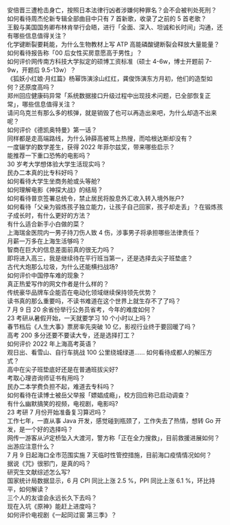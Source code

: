 安倍晋三遭枪击身亡，按照日本法律行凶者涉嫌何种罪名？会不会被判处死刑？  
如何看待周杰伦新专辑全部曲目中只有 7 首新歌，收录了之前的 5 首老歌？  
王毅与美国国务卿布林肯举行会晤，进行「全面、深入、坦诚和长时间」沟通，还有哪些信息值得关注？  
化学键断裂要耗能，为什么生物教材上写 ATP 高能磷酸键断裂会释放大量能量？  
如何看待报告称「00 后女性买房意愿高于男性」？  
如何评价网传南方科技大学拟定的硕博工资标准（硕士 4-6w，博士开题前 7-9w，开题后 9.5-13w）？  
《狐妖小红娘·月红篇》杨幂饰演涂山红红，龚俊饰演东方月初，他们的造型如何？还原度高吗？  
郑州回应健康码异常「系统数据接口升级过程中出现技术问题，已全部恢复正常」，哪些信息值得关注？  
请问乌克兰有那么多的核弹，就是销毁了也可以再造出来吧，为什么却造不出来呢？  
如何评价《德凯奥特曼》第一话？  
同样都是走高端路线，为什么钟薛高被骂上热搜，而哈根达斯却没有？  
一度辍学的数学差生，获得 2022 年菲尔兹奖，带来哪些启示？  
能推荐一下重口恐怖的电影吗？  
30 岁考大学想体验大学生活现实吗？  
民办二本真的比专科好吗？  
如何看待大学生坐商务舱或头等舱?  
如何理解电影《神探大战》的结局？  
如何看待普京签署总统令，禁止居民将股息外汇收入转入境外账户?  
如何看待「父亲为锻炼孩子独立能力，让孩子自己回家，孩子却走丢」？在锻炼孩子成长时，有什么更好的方法？  
有什么适合新手小白做的菜？  
上海瑞金医院内一男子持刀伤人致 4 伤，涉事男子将承担哪些法律责任？  
月薪一万多在上海生活够吗？  
智商在巨大的信息差面前真的很无力吗？  
即将进入高三，我是继续待在平行班当第一，还是选择去尖子班垫底？  
古代大炮那么垃圾，为什么还能横扫战场?  
如何评价中国停车难的现象？  
真正热爱写作的网文作者是什么样的？  
传统豪华品牌车企能否在电动化领域继续保持领先优势？  
读书真的那么重要吗，不读书难道在这个世界上就生存不了了吗？  
7 月 9 日 20 余省份举行公务员省考，今年的难度如何？  
23 考研从暑假开始，一天就要学习 10 个小时以上吗？  
春节档后《人生大事》票房率先突破 10 亿，影视行业终于要回暖了吗？  
高考 200 多分还要不要读大专，还是选择打工？  
如何评价 2022 年上海高考英语？  
观日出、看雪山、自行车挑战 100 公里绕城绿道...... 如何看待成都人的解压方式？  
高中在尖子班垫底好还是在普通班拔尖好?  
考取心理咨询师证书有用吗？  
民办二本学费负担不起，难道去专科吗？  
如何看待在读博士被岳父举报「嫖娼成瘾」，校方回应称已启动调查？  
有什么幽默搞笑的视频，电视剧，电影吗?  
23 考研 7 月份开始准备复习算迟吗？  
工作七年，一直从事 Java 开发，感觉碰到瓶颈了，工作失去了热情，想转 Go 开发，是一个好的选择吗？  
网传一游客从泸定桥坠入大渡河，警方称「正在全力搜救」，目前救援进展如何？出游应注意什么？  
7 月 9 日起海口全市范围实施 7 天临时性管控措施，目前海口疫情情况如何？  
据说《咒》很邪门，是真的吗？  
研究生文献综述怎么写?  
国家统计局数据显示，6 月 CPI 同比上涨 2.5 %，PPI 同比上涨 6.1 %，环比持平，如何解读？  
三个人的友谊会永远长久下去吗？  
现在入坑《原神》能赶上进度吗？  
如何评价电视剧《一起同过窗 第三季》？  
